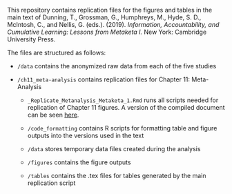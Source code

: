 This repository contains replication files for the figures and tables in the main text of Dunning, T., Grossman, G., Humphreys, M., Hyde, S. D., McIntosh, C., and Nellis, G. (eds.). (2019). *Information, Accountability, and Cumulative Learning: Lessons from Metaketa I.* New York: Cambridge University Press.

The files are structured as follows:

* `/data` contains the anonymized raw data from each of the five studies

* `/ch11_meta-analysis` contains replication files for Chapter 11: Meta-Analysis 

	* `_Replicate_Metanalysis_Metaketa_1.Rmd` runs all scripts needed for replication of Chapter 11 figures. A version of the compiled document can be seen [here](http://htmlpreview.github.io/?https://github.com/egap/metaketa-i/blob/master/ch11_meta-analysis/_Replicate_Metanalysis_Metaketa_1.html).

	* `/code_formatting` contains R scripts for formatting table and figure outputs into the versions used in the text

	*  `/data` stores temporary data files created during the analysis

	* `/figures` contains the figure outputs

	* `/tables` contains the .tex files for tables generated by the main replication script


	